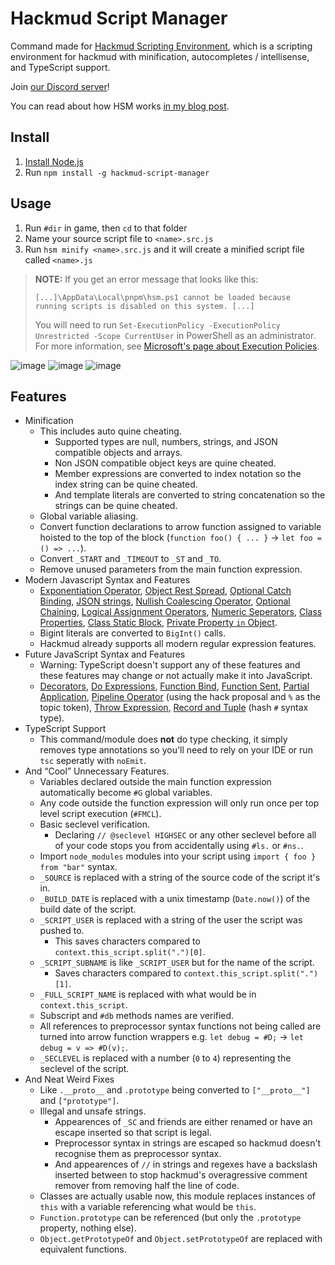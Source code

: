 # Hackmud Script Manager

Command made for [Hackmud Scripting Environment](https://github.com/samualtnorman/hackmud-environment), which is a scripting environment for hackmud with minification, autocompletes / intellisense, and TypeScript support.

Join [our Discord server](https://discord.gg/RSa4Sc6pNA)!

You can read about how HSM works [in my blog post](https://samual.uk/blog/js-code-transformation-niche-environment/).

## Install

1. [Install Node.js](https://nodejs.org/en/download)
2. Run `npm install -g hackmud-script-manager`

## Usage

1. Run `#dir` in game, then `cd` to that folder
2. Name your source script file to `<name>.src.js`
3. Run `hsm minify <name>.src.js` and it will create a minified script file called `<name>.js`

> **NOTE:** If you get an error message that looks like this:
>
> ```
> [...]\AppData\Local\pnpm\hsm.ps1 cannot be loaded because running scripts is disabled on this system. [...]
> ```
>
> You will need to run `Set-ExecutionPolicy -ExecutionPolicy Unrestricted -Scope CurrentUser` in PowerShell as an administrator. For more information, see [Microsoft's page about Execution Policies](https://learn.microsoft.com/en-gb/powershell/module/microsoft.powershell.core/about/about_execution_policies?view=powershell-7.4).

![image](https://github.com/user-attachments/assets/cc97f8a6-82a4-4a66-9785-accc8d774285)
![image](https://github.com/user-attachments/assets/d0ec9450-4e16-4f8d-82b2-734deaf5abe3)
![image](https://github.com/user-attachments/assets/a59a6ec4-d268-40f7-8ce2-5fbdbcd40c19)

## Features

- Minification
  - This includes auto quine cheating.
    - Supported types are null, numbers, strings, and JSON compatible objects and arrays.
    - Non JSON compatible object keys are quine cheated.
    - Member expressions are converted to index notation so the index string can be quine cheated.
    - And template literals are converted to string concatenation so the strings can be quine cheated.
  - Global variable aliasing.
  - Convert function declarations to arrow function assigned to variable hoisted to the top of the block (`function foo() { ... }` -> `let foo = () => ...`).
  - Convert `_START` and `_TIMEOUT` to `_ST` and `_TO`.
  - Remove unused parameters from the main function expression.
- Modern Javascript Syntax and Features
  - [Exponentiation Operator](https://babeljs.io/docs/en/babel-plugin-transform-exponentiation-operator), [Object Rest Spread](https://babeljs.io/docs/en/babel-plugin-proposal-object-rest-spread), [Optional Catch Binding](https://babeljs.io/docs/en/babel-plugin-proposal-optional-catch-binding), [JSON strings](https://babeljs.io/docs/en/babel-plugin-proposal-json-strings), [Nullish Coalescing Operator](https://babeljs.io/docs/en/babel-plugin-proposal-nullish-coalescing-operator), [Optional Chaining](https://babeljs.io/docs/en/babel-plugin-proposal-optional-chaining), [Logical Assignment Operators](https://babeljs.io/docs/en/babel-plugin-proposal-logical-assignment-operators), [Numeric Seperators](https://babeljs.io/docs/en/babel-plugin-proposal-numeric-separator), [Class Properties](https://babeljs.io/docs/en/babel-plugin-proposal-class-properties), [Class Static Block](https://babeljs.io/docs/en/babel-plugin-proposal-class-static-block), [Private Property `in` Object](https://babeljs.io/docs/en/babel-plugin-proposal-private-property-in-object).
  - Bigint literals are converted to `BigInt()` calls.
  - Hackmud already supports all modern regular expression features.
- Future JavaScript Syntax and Features
  - Warning: TypeScript doesn't support any of these features and these features may change or not actually make it into JavaScript.
  - [Decorators](https://babeljs.io/docs/en/babel-plugin-proposal-decorators), [Do Expressions](https://babeljs.io/docs/en/babel-plugin-proposal-do-expressions), [Function Bind](https://babeljs.io/docs/en/babel-plugin-proposal-function-bind), [Function Sent](https://babeljs.io/docs/en/babel-plugin-proposal-function-sent), [Partial Application](https://babeljs.io/docs/en/babel-plugin-proposal-partial-application), [Pipeline Operator](https://babeljs.io/docs/en/babel-plugin-proposal-pipeline-operator) (using the hack proposal and `%` as the topic token), [Throw Expression](https://babeljs.io/docs/en/babel-plugin-proposal-throw-expressions), [Record and Tuple](https://babeljs.io/docs/en/babel-plugin-proposal-record-and-tuple) (hash `#` syntax type).
- TypeScript Support
  - This command/module does **not** do type checking, it simply removes type annotations so you'll need to rely on your IDE or run `tsc` seperatly with `noEmit`.
- And “Cool” Unnecessary Features.
  - Variables declared outside the main function expression automatically become `#G` global variables.
  - Any code outside the function expression will only run once per top level script execution (`#FMCL`).
  - Basic seclevel verification.
    - Declaring `// @seclevel HIGHSEC` or any other seclevel before all of your code stops you from accidentally using `#ls.` or `#ns.`.
  - Import `node_modules` modules into your script using `import { foo } from "bar"` syntax.
  - `_SOURCE` is replaced with a string of the source code of the script it's in.
  - `_BUILD_DATE` is replaced with a unix timestamp (`Date.now()`) of the build date of the script.
  - `_SCRIPT_USER` is replaced with a string of the user the script was pushed to.
    - This saves characters compared to `context.this_script.split(".")[0]`.
  - `_SCRIPT_SUBNAME` is like `_SCRIPT_USER` but for the name of the script.
    - Saves characters compared to `context.this_script.split(".")[1]`.
  - `_FULL_SCRIPT_NAME` is replaced with what would be in `context.this_script`.
  - Subscript and `#db` methods names are verified.
  - All references to preprocessor syntax functions not being called are turned into arrow function wrappers e.g. `let debug = #D;` -> `let debug = v => #D(v);`.
  - `_SECLEVEL` is replaced with a number (`0` to `4`) representing the seclevel of the script.
- And Neat Weird Fixes
  - Like `.__proto__` and `.prototype` being converted to `["__proto__"]` and `["prototype"]`.
  - Illegal and unsafe strings.
    - Appearences of `_SC` and friends are either renamed or have an escape inserted so that script is legal.
    - Preprocessor syntax in strings are escaped so hackmud doesn't recognise them as preprocessor syntax.
    - And appearences of `//` in strings and regexes have a backslash inserted between to stop hackmud's overagressive comment remover from removing half the line of code.
  - Classes are actually usable now, this module replaces instances of `this` with a variable referencing what would be `this`.
  - `Function.prototype` can be referenced (but only the `.prototype` property, nothing else).
  - `Object.getPrototypeOf` and `Object.setPrototypeOf` are replaced with equivalent functions.
